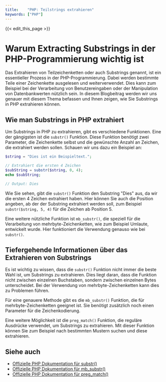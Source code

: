 ```yaml
---
title:    "PHP: Teilstrings extrahieren"
keywords: ["PHP"]
---
```


{{< edit_this_page >}}

# Warum Extracting Substrings in der PHP-Programmierung wichtig ist

Das Extrahieren von Teilzeichenketten oder auch Substrings genannt, ist ein essentieller Prozess in der PHP-Programmierung. Dabei werden bestimmte Teile einer Zeichenkette ausgelesen und weiterverwendet. Dies kann zum Beispiel bei der Verarbeitung von Benutzereingaben oder der Manipulation von Datenbankwerten nützlich sein. In diesem Blogbeitrag werden wir uns genauer mit diesem Thema befassen und Ihnen zeigen, wie Sie Substrings in PHP extrahieren können.

## Wie man Substrings in PHP extrahiert

Um Substrings in PHP zu extrahieren, gibt es verschiedene Funktionen. Eine der gängigsten ist die `substr()` Funktion. Diese Funktion benötigt zwei Parameter, die Zeichenkette selbst und die gewünschte Anzahl an Zeichen, die extrahiert werden sollen. Schauen wir uns dazu ein Beispiel an:

```PHP
$string = "Dies ist ein Beispieltext.";

// Extrahiert die ersten 4 Zeichen
$subString = substr($string, 0, 4);
echo $subString;

// Output: Dies
```

Wie Sie sehen, gibt die `substr()` Funktion den Substring "Dies" aus, da wir die ersten 4 Zeichen extrahiert haben. Hier können Sie auch die Position angeben, ab der der Substring extrahiert werden soll, zum Beispiel `substr($string, 5, 4)` für die Zeichen ab Position 5.

Eine weitere nützliche Funktion ist `mb_substr()`, die speziell für die Verarbeitung von mehrbyte-Zeichenketten, wie zum Beispiel Umlaute, entwickelt wurde. Hier funktioniert die Verwendung genauso wie bei `substr()`.

## Tiefergehende Informationen über das Extrahieren von Substrings

Es ist wichtig zu wissen, dass die `substr()` Funktion nicht immer die beste Wahl ist, um Substrings zu extrahieren. Dies liegt daran, dass die Funktion nicht zwischen einzelnen Buchstaben, sondern zwischen einzelnen Bytes unterscheidet. Bei der Verwendung von mehrbyte-Zeichenketten kann dies zu Problemen führen.

Für eine genauere Methode gibt es die `mb_substr()` Funktion, die für mehrbyte-Zeichenketten geeignet ist. Sie benötigt zusätzlich noch einen Parameter für die Zeichenkodierung.

Eine weitere Möglichkeit ist die `preg_match()` Funktion, die reguläre Ausdrücke verwendet, um Substrings zu extrahieren. Mit dieser Funktion können Sie zum Beispiel nach bestimmten Mustern suchen und diese extrahieren.

## Siehe auch

- [Offizielle PHP Dokumentation für substr()](https://www.php.net/manual/en/function.substr.php)
- [Offizielle PHP Dokumentation für mb_substr()](https://www.php.net/manual/en/function.mb-substr.php)
- [Offizielle PHP Dokumentation für preg_match()](https://www.php.net/manual/en/function.preg-match.php)